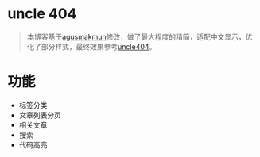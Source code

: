 # uncle 404
> 本博客基于[agusmakmun](https://agusmakmun.github.io/)修改，做了最大程度的精简，适配中文显示，优化了部分样式，最终效果参考[uncle404](https://isif.cn)。

# 功能

- 标签分类
- 文章列表分页
- 相关文章
- 搜索
- 代码高亮

